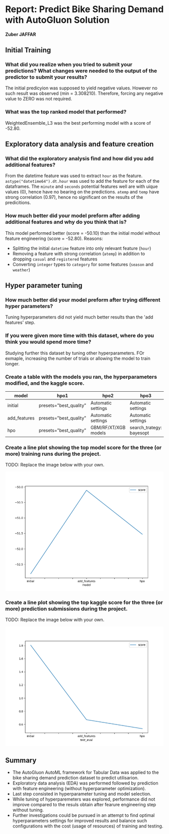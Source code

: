# Report: Predict Bike Sharing Demand with AutoGluon Solution
#### Zuber JAFFAR

## Initial Training
### What did you realize when you tried to submit your predictions? What changes were needed to the output of the predictor to submit your results?
The initial predicyion was supposed to yield negative values. However no such result was observed (min = 3.308210).
Therefore, forcing any negative value to ZERO was not required.

### What was the top ranked model that performed?
WeightedEnsemble_L3 was the best performing model with a score of -52.80.

## Exploratory data analysis and feature creation
### What did the exploratory analysis find and how did you add additional features?
From the datetime feature was used to extract `hour` as the feature. `astype("datetime64").dt.hour` was used to add the feature for each of the dataframes.
The `minute` and `seconds` potential features well are with uique values (0), hence have no bearing on the predictions.
`atemp` and `temp` have strong correlation (0.97), hence no significant on the results of the predicitions.


### How much better did your model preform after adding additional features and why do you think that is?
This model performed better (score = -50.10) than the initial model without feature engineering (score = -52.80).
Reasons:
- Splitting the initial `datetime` feature into only relevant feature (`hour`)
- Removing a feature with strong correlation (`atemp`) in addition to dropping `casual` and `registered` features
- Converting `integer` types to `category` for some features (`season` and `weather`)

## Hyper parameter tuning
### How much better did your model preform after trying different hyper parameters?
Tuning hyperparameters did not yield much better results than the 'add features' step.

### If you were given more time with this dataset, where do you think you would spend more time?
Studying further this dataset by tuning other hyperparameters. FOr exmaple, increasing the number of trials or allowing the model to train longer.

### Create a table with the models you ran, the hyperparameters modified, and the kaggle score.
| model | hpo1 | hpo2 |	hpo3 | score |
|--|--|--|--|--|
| initial |	presets="best_quality" | Automatic settings | Automatic settings | 1.804880 |
| add_features | presets="best_quality" | Automatic settings | Automatic settings | 0.670830 |
| hpo |	presets="best_quality" | GBM/RF/XT/XGB models |	search_trategy: bayesopt |	0.534272 |

### Create a line plot showing the top model score for the three (or more) training runs during the project.

TODO: Replace the image below with your own.

![model_train_score.png](img/model_train_score.png)

### Create a line plot showing the top kaggle score for the three (or more) prediction submissions during the project.

TODO: Replace the image below with your own.

![model_test_score.png](img/model_test_score.png)

## Summary
- The AutoGluon AutoML framework for Tabular Data was applied to the  bike sharing demand prediction dataset to predict utilisarion.
- Exploratory data analysis (EDA) was performed followed by prediction with feature engineering (without hyperparameter optimization).
- Last step consisted in hyperparameter tuning and model selection.
- While tuning of hyperparemeters was explored, performance did not improve compared to the resuls obtain after fearure engineering step without tuning.
- Further investigations could be pursued in an attempt to find optimal hyperparameters settings for improved results and balance such configurations with the cost (usage of resources) of training and testing.

